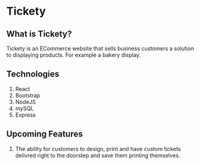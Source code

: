 # Tickety
## What is Tickety?
Tickety is an ECommerce website that sells business customers a solution to displaying products. For example a 
bakery display. 

## Technologies
1. React
2. Bootstrap
3. NodeJS
4. mySQL
5. Express

## Upcoming Features
1. The ability for customers to design, print and have custom tickets delivred right to the doorstep and save them printing themselves.
